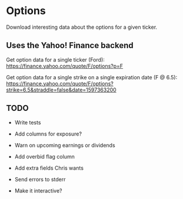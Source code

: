 # Options

Download interesting data about the options for a given ticker.

## Uses the Yahoo! Finance backend

Get option data for a single ticker (Ford): https://finance.yahoo.com/quote/F/options?p=F

Get option data for a single strike on a single expiration date (F @ 6.5): https://finance.yahoo.com/quote/F/options?strike=6.5&straddle=false&date=1597363200

## TODO

* Write tests

* Add columns for exposure?
* Warn on upcoming earnings or dividends
* Add overbid flag column
* Add extra fields Chris wants

* Send errors to stderr
* Make it interactive?
